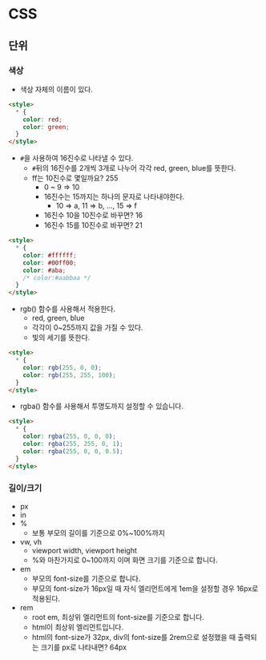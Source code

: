 # CSS

## 단위

### 색상

- 색상 자체의 이름이 있다.

```html
<style>
  * {
    color: red;
    color: green;
  }
</style>
```

- `#`을 사용하여 16진수로 나타낼 수 있다.
  - `#`뒤의 16진수를 2개씩 3개로 나누어 각각 red, green, blue를 뜻한다.
  - ff는 10진수로 몇일까요? 255
    - 0 ~ 9 => 10
    - 16진수는 15까지는 하나의 문자로 나타내야한다.
      - 10 => a, 11 => b, ..., 15 => f
    - 16진수 10을 10진수로 바꾸면? 16
    - 16진수 15를 10진수로 바꾸면? 21

```html
<style>
  * {
    color: #ffffff;
    color: #00ff00;
    color: #aba;
    /* color:#aabbaa */
  }
</style>
```

- rgb() 함수를 사용해서 적용한다.
  - red, green, blue
  - 각각이 0~255까지 값을 가질 수 있다.
  - 빛의 세기를 뜻한다.

```html
<style>
  * {
    color: rgb(255, 0, 0);
    color: rgb(255, 255, 100);
  }
</style>
```

- rgba() 함수를 사용해서 투명도까지 설정할 수 있습니다.

```html
<style>
  * {
    color: rgba(255, 0, 0, 0);
    color: rgba(255, 255, 0, 1);
    color: rgba(255, 0, 0, 0.5);
  }
</style>
```

### 길이/크기

- px
- in
- %
  - 보통 부모의 길이를 기준으로 0%~100%까지
- vw, vh
  - viewport width, viewport height
  - %와 마찬가지로 0~100까지 이며 화면 크기를 기준으로 합니다.
- em
  - 부모의 font-size를 기준으로 합니다.
  - 부모의 font-size가 16px일 때 자식 엘리먼트에게 1em을 설정할 경우 16px로 적용된다.
- rem
  - root em, 최상위 엘리먼트의 font-size를 기준으로 합니다.
  - html이 최상위 엘리먼트입니다.
  - html의 font-size가 32px, div의 font-size를 2rem으로 설정했을 때 출력되는 크기를 px로 나타내면? 64px
